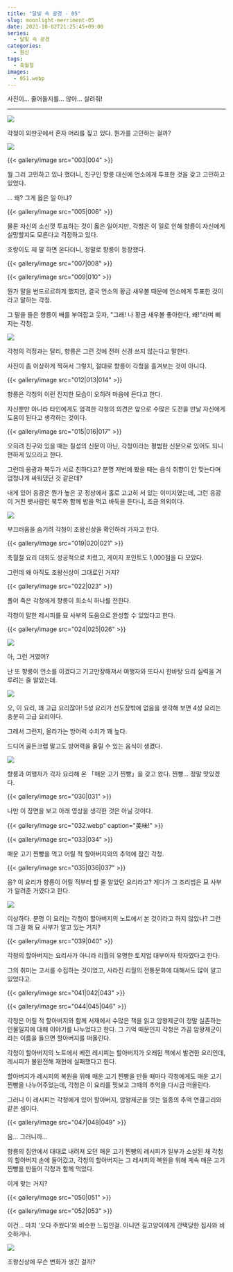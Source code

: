 ```yaml
---
title: "달빛 속 광경 - 05"
slug: moonlight-merriment-05
date: 2021-10-02T21:25:45+09:00
series:
  - 달빛 속 광경
categories:
  - 원신
tags:
  - 축월절
images:
  - 051.webp
---
```


사진이... 줄어들지를... 않아... 살려줘!

***

![](001.webp)

각청이 외딴곳에서 혼자 머리를 짚고 있다. 뭔가를 고민하는 걸까?

![](002.webp)

{{< gallery/image src="003|004" >}}

뭘 그리 고민하고 있나 했더니, 친구인 향릉 대신에 언소에게 투표한 것을 갖고 고민하고 있었다.

... 왜? 그게 옳은 일 아냐?

{{< gallery/image src="005|006" >}}

물론 자신의 소신껏 투표하는 것이 옳은 일이지만, 각청은 이 일로 인해 향릉이 자신에게 실망할지도 모른다고 걱정하고 있다.

호랑이도 제 말 하면 온다더니, 정말로 향릉이 등장했다.

{{< gallery/image src="007|008" >}}

{{< gallery/image src="009|010" >}}

뭔가 말을 번드르르하게 했지만, 결국 언소의 황금 새우볼 때문에 언소에게 투표한 것이라고 말하는 각청.

그 말을 들은 향릉이 배를 부여잡고 웃자, "그래! 나 황금 새우볼 좋아한다, 왜!"라며 삐지는 각청.

![](011.webp)

각청의 걱정과는 달리, 향릉은 그런 것에 전혀 신경 쓰지 않는다고 말한다.

사진이 좀 이상하게 찍혀서 그렇지, 절대로 향릉이 각청을 흘겨보는 것이 아니다.

{{< gallery/image src="012|013|014" >}}

향릉은 각청의 이런 진지한 모습이 오히려 마음에 든다고 한다.

자신뿐만 아니라 타인에게도 엄격한 각청의 의견은 앞으로 수많은 도전을 만날 자신에게 도움이 된다고 생각하는 것이다.

{{< gallery/image src="015|016|017" >}}

오히려 친구와 있을 때는 칠성의 신분이 아닌, 각청이라는 평범한 신분으로 있어도 되니 편하게 있으라고 한다.

그런데 응광과 북두가 서로 친하다고? 분명 저번에 봤을 때는 음식 취향이 안 맞는다며 엄청나게 싸워댔던 것 같은데?

내게 있어 응광은 뭔가 높은 곳 정상에서 홀로 고고히 서 있는 이미지였는데, 그런 응광이 거친 뱃사람인 북두와 함께 밥을 먹고 바둑을 둔다니, 조금 의외이다.

![](018.webp)

부끄러움을 숨기려 각청이 조왕신상을 확인하러 가자고 한다.

{{< gallery/image src="019|020|021" >}}

축월절 요리 대회도 성공적으로 치렀고, 게이지 포인트도 1,000점을 다 모았다.

그런데 왜 아직도 조왕신상이 그대로인 거지?

{{< gallery/image src="022|023" >}}

풀이 죽은 각청에게 향릉이 희소식 하나를 전한다.

각청이 말한 레시피를 묘 사부의 도움으로 완성할 수 있었다고 한다.

{{< gallery/image src="024|025|026" >}}

![](027.webp)

아, 그런 거였어?

난 또 향릉이 언소를 이겼다고 기고만장해져서 여행자와 또다시 한바탕 요리 실력을 겨루려는 줄 알았는데.

![](028.webp)

오, 이 요리, 꽤 고급 요리잖아! 5성 요리가 선도장밖에 없음을 생각해 보면 4성 요리는 충분히 고급 요리이다.

그래서 그런지, 올라가는 방어력 수치가 꽤 높다.

드디어 골든크랩 말고도 방어력을 올릴 수 있는 음식이 생겼다.

![](029.webp)

향릉과 여행자가 각자 요리해 온 「매운 고기 찐빵」을 갖고 왔다. 찐빵... 정말 맛있겠다.

{{< gallery/image src="030|031" >}}

나만 이 장면을 보고 아래 영상을 생각한 것은 아닐 것이다.

{{< gallery/image src="032.webp" caption="美味!" >}}

{{< gallery/image src="033|034" >}}

매운 고기 찐빵을 먹고 어릴 적 할아버지와의 추억에 잠긴 각청.

{{< gallery/image src="035|036|037" >}}

응? 이 요리가 향릉이 어릴 적부터 할 줄 알았던 요리라고? 게다가 그 조리법은 묘 사부가 알려준 거였다고 한다.

![](038.webp)

이상하다. 분명 이 요리는 각청이 할아버지의 노트에서 본 것이라고 하지 않았나? 그런데 그걸 왜 묘 사부가 알고 있는 거지?

{{< gallery/image src="039|040" >}}

각청의 할아버지는 요리사가 아니라 리월의 유명한 토지업 대부이자 학자였다고 한다.

그의 취미는 고서를 수집하는 것이었고, 사라진 리월의 전통문화에 대해서도 많이 알고 있었다고.

{{< gallery/image src="041|042|043" >}}

{{< gallery/image src="044|045|046" >}}

각청은 어릴 적 할아버지와 함께 서재에서 수많은 책을 읽고 암왕제군이 정말 실존하는 인물일지에 대해 이야기를 나누었다고 한다. 그 기억 때문인지 각청은 가끔 암왕제군이라는 이름을 들으면 할아버지를 떠올린다.

각청이 할아버지의 노트에서 베낀 레시피는 할아버지가 오래된 책에서 발견한 요리인데, 레시피가 불완전해 재현에 실패했다고 한다.

할아버지가 레시피의 복원을 위해 매운 고기 찐빵을 만들 때마다 각청에게도 매운 고기 찐빵을 나누어주었는데, 각청은 이 요리를 맛보고 그때의 추억을 다시금 떠올린다.

그러니 이 레시피는 각청에게 있어 할아버지, 암왕제군을 잇는 일종의 추억 연결고리와 같은 셈이다.

{{< gallery/image src="047|048|049" >}}

음... 그러니까...

향릉의 집안에서 대대로 내려져 오던 매운 고기 찐빵의 레시피가 일부가 소실된 채 각청의 할아버지 손에 들어갔고, 각청의 할아버지는 그 레시피의 복원을 위해 계속 매운 고기 찐빵을 만들어 각청과 함께 먹었다.

이게 맞는 거지?

{{< gallery/image src="050|051" >}}

{{< gallery/image src="052|053" >}}

이건... 마치 '오다 주웠다'와 비슷한 느낌인걸. 아니면 길고양이에게 간택당한 집사와 비슷하거나.

![](054.webp)

조왕신상에 무슨 변화가 생긴 걸까?
